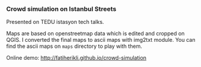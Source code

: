 ### Crowd simulation on Istanbul Streets

Presented on TEDU istasyon tech talks.

Maps are based on openstreetmap data which is edited and cropped on QGIS. I converted the final maps to ascii maps with img2txt module. You can find the ascii maps on `maps` directory to play with them.

Online demo:
<http://fatiherikli.github.io/crowd-simulation>
